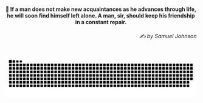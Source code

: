 <h4 align="center">
  💭 If a man does not make new acquaintances as he advances through life, he will soon find himself left alone. A man, sir, should keep his friendship in a constant repair.
  <h6 align="right">
    <i>
      ✍️ by Samuel Johnson
    </i>
  </h6>
</h4>

#

<picture>
  <source media="(prefers-color-scheme: dark)" srcset="https://raw.githubusercontent.com/sakshiagrwal/sakshiagrwal/output/github-snake-dark.svg">
  <source media="(prefers-color-scheme: light)" srcset="https://raw.githubusercontent.com/sakshiagrwal/sakshiagrwal/output/github-snake.svg">
  <img alt="snk" src="https://raw.githubusercontent.com/sakshiagrwal/sakshiagrwal/output/github-snake.svg">
</picture>
